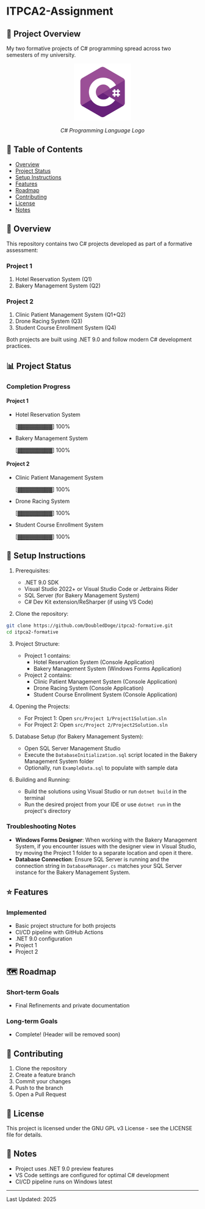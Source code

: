 # ITPCA2-Assignment

## 📝 Project Overview
My two formative projects of C# programming spread across two semesters of my university.

<div align="center">
    <img src="img/csharp.png" alt="Project Logo" width="150" height="150"/>
    <p><em>C# Programming Language Logo</em></p>
</div>


## 📑 Table of Contents
- [Overview](#-overview)
- [Project Status](#-project-status)
- [Setup Instructions](#-setup-instructions)
- [Features](#-features)
- [Roadmap](#-roadmap)
- [Contributing](#-contributing)
- [License](#-license)
- [Notes](#-notes)

## 🎯 Overview
This repository contains two C# projects developed as part of a formative assessment:

### Project 1
1. Hotel Reservation System (Q1)
2. Bakery Management System (Q2)

### Project 2
1. Clinic Patient Management System (Q1+Q2)
2. Drone Racing System (Q3)
3. Student Course Enrollment System (Q4)

Both projects are built using .NET 9.0 and follow modern C# development practices.

## 📊 Project Status
### Completion Progress

#### Project 1
- Hotel Reservation System

  [▓▓▓▓▓▓▓▓▓] 100%

- Bakery Management System

  [▓▓▓▓▓▓▓▓▓] 100%

#### Project 2
-  Clinic Patient Management System

   [▓▓▓▓▓▓▓▓▓] 100%

- Drone Racing System

  [▓▓▓▓▓▓▓▓▓] 100%

- Student Course Enrollment System

  [▓▓▓▓▓▓▓▓▓] 100%

## 🚀 Setup Instructions
1. Prerequisites:
   - .NET 9.0 SDK
   - Visual Studio 2022+ or Visual Studio Code or Jetbrains Rider
   - SQL Server (for Bakery Management System)
   - C# Dev Kit extension/ReSharper (if using VS Code)

2. Clone the repository:
```bash
git clone https://github.com/DoubledDoge/itpca2-formative.git
cd itpca2-formative
```

3. Project Structure:
   - Project 1 contains:
     - Hotel Reservation System (Console Application)
     - Bakery Management System (Windows Forms Application)
   - Project 2 contains:
     - Clinic Patient Management System (Console Application)
     - Drone Racing System (Console Application)
     - Student Course Enrollment System (Console Application)

4. Opening the Projects:
   - For Project 1: Open `src/Project 1/Project1Solution.sln`
   - For Project 2: Open `src/Project 2/Project2Solution.sln`

5. Database Setup (for Bakery Management System):
   - Open SQL Server Management Studio
   - Execute the `DatabaseInitialization.sql` script located in the Bakery Management System folder
   - Optionally, run `ExampleData.sql` to populate with sample data

6. Building and Running:
   - Build the solutions using Visual Studio or run `dotnet build` in the terminal
   - Run the desired project from your IDE or use `dotnet run` in the project's directory

### Troubleshooting Notes
- **Windows Forms Designer**: When working with the Bakery Management System, if you encounter issues with the designer view in Visual Studio, try moving the Project 1 folder to a separate location and open it there.
- **Database Connection**: Ensure SQL Server is running and the connection string in `DatabaseManager.cs` matches your SQL Server instance for the Bakery Management System.

## ⭐ Features
### Implemented
- Basic project structure for both projects
- CI/CD pipeline with GitHub Actions
- .NET 9.0 configuration
- Project 1
- Project 2

## 🗺️ Roadmap
### Short-term Goals
- Final Refinements and private documentation

### Long-term Goals
- Complete! (Header will be removed soon)

## 🤝 Contributing
1. Clone the repository
2. Create a feature branch
3. Commit your changes
4. Push to the branch
5. Open a Pull Request

## 📝 License
This project is licensed under the GNU GPL v3 License - see the LICENSE file for details.

## 📝 Notes
- Project uses .NET 9.0 preview features
- VS Code settings are configured for optimal C# development
- CI/CD pipeline runs on Windows latest

---
Last Updated: 2025
